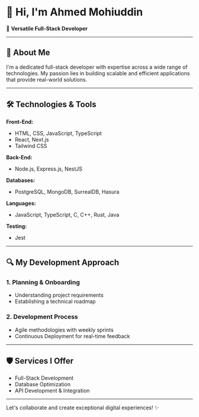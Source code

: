 # 👋 Hi, I'm Ahmed Mohiuddin

🎨 **Versatile Full-Stack Developer**

---

## 🚀 About Me

I'm a dedicated full-stack developer with expertise across a wide range of technologies. My passion lies in building scalable and efficient applications that provide real-world solutions.

---

## 🛠️ Technologies & Tools

**Front-End:**
- HTML, CSS, JavaScript, TypeScript
- React, Next.js
- Tailwind CSS

**Back-End:**
- Node.js, Express.js, NestJS

**Databases:**
- PostgreSQL, MongoDB, SurrealDB, Hasura

**Languages:**
- JavaScript, TypeScript, C, C++, Rust, Java

**Testing:**
- Jest

---

## 🔍 My Development Approach

### 1. Planning & Onboarding
- Understanding project requirements
- Establishing a technical roadmap

### 2. Development Process
- Agile methodologies with weekly sprints
- Continuous Deployment for real-time feedback

---

## 🛡️ Services I Offer

- Full-Stack Development
- Database Optimization
- API Development & Integration

---

Let's collaborate and create exceptional digital experiences! ✨
